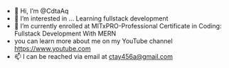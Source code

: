 - 👋 Hi, I’m @CdtaAq
- 👀 I’m interested in ... Learning fullstack development 
- 🌱 I’m currently enrolled at MITxPRO-Professional Certificate in Coding: Fullstack Development With MERN    
- you can learn more about me on my YouTube channel https://www.youtube.com
- 📫 I can be reached via email at ctay456a@gmail.com

<!---
CdtaAq/CdtaAq is a ✨ special ✨ repository because its `README.md` (this file) appears on your GitHub profile.
You can click the Preview link to take a look at your changes.
--->
